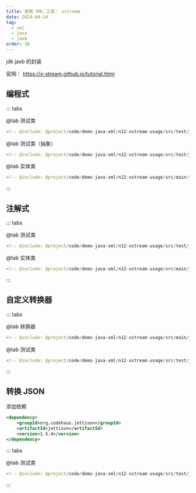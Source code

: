 ```yaml
---
title: 使用 XML 工具： xstream
date: 2024-04-14
tag:
  - xml
  - java
  - jaxb
order: 38
---
```


jdk jaxb 的封装

<!-- more -->

<SiteInfo
  name="XStream User Guide: Converting Objects to XML"
  url="https://www.baeldung.com/xstream-serialize-object-to-xml"
  preview="/assets/images/cover3.jpg"
/>

官网： <https://x-stream.github.io/tutorial.html>

<RepoLink path="code/demo-java-xml/n13-springoxm-usage/test/java/org/example/" />

## 编程式

::: tabs

@tab 测试类

```java
<!-- @include: @project/code/demo-java-xml/n12-xstream-usage/src/test/java/example/XmlXStreamTest.java -->
```

@tab 测试类（抽象）

```java
<!-- @include: @project/code/demo-java-xml/n12-xstream-usage/src/test/java/example/AbstractXmlXStreamCommonTest.java -->
```

@tab 实体类

```java
<!-- @include: @project/code/demo-java-xml/n12-xstream-usage/src/main/java/org/example/entity/raw/Person.java -->
```

:::

## 注解式

::: tabs

@tab 测试类

```java
<!-- @include: @project/code/demo-java-xml/n12-xstream-usage/src/test/java/example/XmlXStreamAnnotationTest.java -->
```

@tab 实体类

```java
<!-- @include: @project/code/demo-java-xml/n12-xstream-usage/src/main/java/org/example/entity/anno/Person.java -->
```

:::

## 自定义转换器

::: tabs

@tab 转换器

```java
<!-- @include: @project/code/demo-java-xml/n12-xstream-usage/src/main/java/org/example/converter/SiteConverter.java -->
```

@tab 测试类

```java
<!-- @include: @project/code/demo-java-xml/n12-xstream-usage/src/test/java/example/XmlXStreamConverterTest.java -->
```

:::

## 转换 JSON

添加依赖

```xml title="pom.xml"
<dependency>
    <groupId>org.codehaus.jettison</groupId>
    <artifactId>jettison</artifactId>
    <version>1.5.4</version>
</dependency>
```

::: tabs

@tab 测试类

```java
<!-- @include: @project/code/demo-java-xml/n12-xstream-usage/src/test/java/example/XmlXStreamJsonTest.java -->
```

:::
